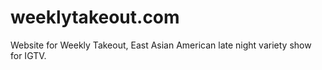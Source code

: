 # weeklytakeout.com
Website for Weekly Takeout, East Asian American late night variety show for IGTV.
